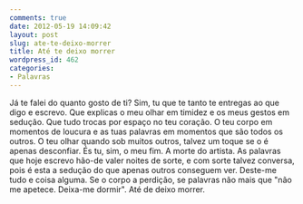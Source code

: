 ```yaml
---
comments: true
date: 2012-05-19 14:09:42
layout: post
slug: ate-te-deixo-morrer
title: Até te deixo morrer
wordpress_id: 462
categories:
- Palavras
---
```


Já te falei do quanto gosto de ti? Sim, tu que te tanto te entregas ao que digo e escrevo. Que explicas o meu olhar em timidez e os meus gestos em sedução. Que tudo trocas por espaço no teu coração. O teu corpo em momentos de loucura e as tuas palavras em momentos que são todos os outros. O teu olhar quando sob muitos outros, talvez um toque se o é apenas desconfiar. És tu, sim, o meu fim. A morte do artista. As palavras que hoje escrevo hão-de valer noites de sorte, e com sorte talvez conversa, pois é esta a sedução do que apenas outros conseguem ver. Deste-me tudo e coisa alguma. Se o corpo a perdição, se palavras não mais que "não me apetece. Deixa-me dormir". Até de deixo morrer.
